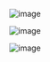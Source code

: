 ![image](https://github.com/dineshkumarDK47/FullStack_P1/assets/65418912/c3677412-2cb5-41db-8e69-8ac75dce43e5)

![image](https://github.com/dineshkumarDK47/FullStack_P1/assets/65418912/d52dc0b0-fec3-447c-96fc-694f65c72720)

![image](https://github.com/dineshkumarDK47/FullStack_P1/assets/65418912/f6bbca99-e978-4908-8805-773fa476fc32)
